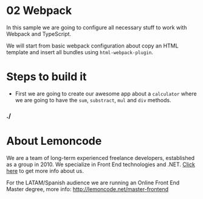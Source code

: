# 02 Webpack

In this sample we are going to configure all necessary stuff to work with Webpack and TypeScript.

We will start from basic webpack configuration about copy an HTML template and insert all bundles using `html-webpack-plugin`.

# Steps to build it

- First we are going to create our awesome app about a `calculator` where we are going to have the `sum`, `substract`, `mul` and `div` methods.

### ./

# About Lemoncode

We are a team of long-term experienced freelance developers, established as a group in 2010.
We specialize in Front End technologies and .NET. [Click here](http://lemoncode.net/services/en/#en-home) to get more info about us.

For the LATAM/Spanish audience we are running an Online Front End Master degree, more info: http://lemoncode.net/master-frontend
